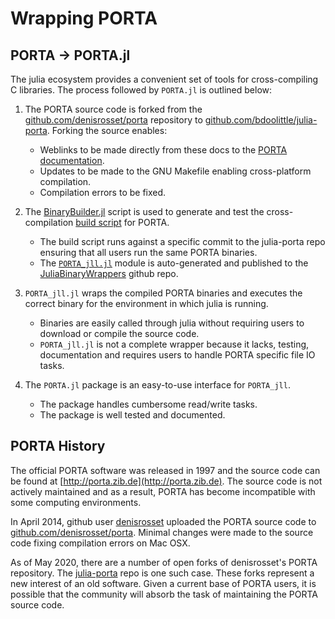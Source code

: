 # Wrapping PORTA

## PORTA -> PORTA.jl

The julia ecosystem provides a convenient set of tools for cross-compiling C libraries.
The process followed by `PORTA.jl` is outlined below:

1. The PORTA source code is forked from the [github.com/denisrosset/porta](https://github.com/denisrosset/porta) repository to [github.com/bdoolittle/julia-porta](https://github.com/bdoolittle/julia-porta). Forking the source enables:
    * Weblinks to be made directly from these docs to the [PORTA documentation](https://github.com/bdoolittle/julia-porta/blob/master/README.md#porta-documentation).
    * Updates to be made to the GNU Makefile enabling cross-platform compilation.
    * Compilation errors to be fixed.


2. The [BinaryBuilder.jl](https://github.com/JuliaPackaging/BinaryBuilder.jl) script is used to generate and test the cross-compilation [build script](https://github.com/JuliaPackaging/Yggdrasil/tree/master/P/PORTA) for PORTA.
    * The build script runs against a specific commit to the julia-porta repo ensuring that all users run the same PORTA binaries.
    * The [`PORTA_jll.jl`](https://github.com/JuliaBinaryWrappers/PORTA_jll.jl) module is auto-generated and published to the [JuliaBinaryWrappers](https://github.com/JuliaBinaryWrappers/) github repo.


3. `PORTA_jll.jl` wraps the compiled PORTA binaries and executes the correct binary for the environment in which julia is running.
    * Binaries are easily called through julia without requiring users to download or compile the source code.
    * `PORTA_jll.jl` is not a complete wrapper because it lacks, testing, documentation and requires users to handle PORTA specific file IO tasks.


4. The `PORTA.jl` package is an easy-to-use interface for `PORTA_jll`.
    * The package handles cumbersome read/write tasks.
    * The package is well tested and documented.


## PORTA History

The official PORTA software was released in 1997 and the source
code can be found at [http://porta.zib.de](http://porta.zib.de). The source code
is not actively maintained and as a result, PORTA has become incompatible with some
computing environments.

In April 2014, github user [denisrosset](https://github.com/denisrosset) uploaded
the PORTA source code to [github.com/denisrosset/porta](https://github.com/denisrosset/porta).
Minimal changes were made to the source code fixing compilation errors on Mac OSX.

As of May 2020, there are a number of open forks of denisrosset's PORTA repository.
The [julia-porta](https://github.com/bdoolittle/julia-porta) repo is one such case.
These forks represent a new interest of an old software. Given a current base of
PORTA users, it is possible that the community will absorb the task of maintaining
the PORTA source code.
